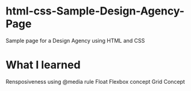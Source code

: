 # html-css-Sample-Design-Agency-Page
Sample page for a Design Agency using HTML and CSS

# What I learned
Rensposiveness using @media rule
Float
Flexbox concept
Grid Concept
